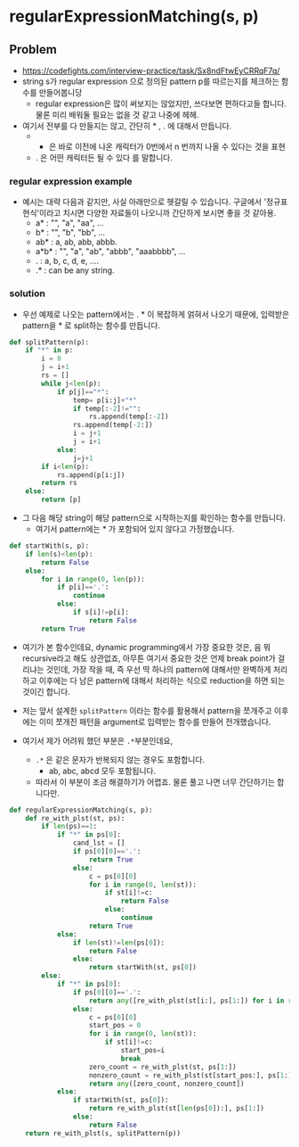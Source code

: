 # regularExpressionMatching(s, p)

## Problem

- https://codefights.com/interview-practice/task/Sx8ndFtwEyCRRqF7q/
- string s가 regular expression 으로 정의된 pattern p를 따르는지를 체크하는 함수를 만들어봅니당
	- regular expression은 많이 써보지는 않았지만, 쓰다보면 편하다고들 합니다. 물론 미리 배워둘 필요는 없을 것 같고 나중에 헤헤. 
- 여기서 전부를 다 만들지는 않고, 간단히 * , . 에 대해서 만듭니다. 
	- * 은 바로 이전에 나온 캐릭터가 0번에서 n 번까지 나올 수 있다는 것을 표현
	- . 은 어떤 캐릭터든 될 수 있다 를 말합니다. 

### regular expression example 

- 예시는 대략 다음과 같지만, 사실 아래만으로 헷갈릴 수 있습니다. 구글에서 '정규표현식'이라고 치시면 다양한 자료들이 나오니까 간단하게 보시면 좋을 것 같아용. 
	- a* : "", "a", "aa", ...
	- b* : "", "b", "bb", ...
	- ab* : a, ab, abb, abbb.
	- a\*b\* : "", "a", "ab", "abbb", "aaabbbb", ...
	- . : a, b, c, d, e, ....
	- .* : can be any string. 

### solution 

- 우선 예제로 나오는 pattern에서는 . * 이 복잡하게 얽혀서 나오기 때문에, 입력받은 pattern을 * 로 split하는 함수를 만듭니다. 

```python
def splitPattern(p):
    if "*" in p:
        i = 0 
        j = i+1
        rs = []
        while j<len(p):
            if p[j]=="*":
                temp= p[i:j]+"*"
                if temp[:-2]!="":
                    rs.append(temp[:-2])
                rs.append(temp[-2:])
                i = j+1
                j = i+1
            else:
                j=j+1
        if i<len(p):
            rs.append(p[i:j])
        return rs
    else:
        return [p]
```

- 그 다음 해당 string이 해당 pattern으로 시작하는지를 확인하는 함수를 만듭니다. 
	- 여기서 pattern에는 * 가 포함되어 있지 않다고 가정했습니다. 

```python
def startWith(s, p):
    if len(s)<len(p):
        return False
    else:
        for i in range(0, len(p)):
            if p[i]=='.':
                continue
            else:
                if s[i]!=p[i]:
                    return False
        return True
```

- 여기가 본 함수인데요, dynamic programming에서 가장 중요한 것은, 음 뭐 recursive라고 해도 상관없죠, 아무튼 여기서 중요한 것은 언제 break point가 걸리냐는 것인데, 가장 작을 때, 즉 우선 딱 하나의 pattern에 대해서만 완벽하게 처리하고 이후에는 다 남은 pattern에 대해서 처리하는 식으로 reduction을 하면 되는 것이긴 합니다. 
- 저는 앞서 설계한 `splitPattern` 이라는 함수를 활용해서 pattern을 쪼개주고 이후에는 이미 쪼개진 패턴을 argument로 입력받는 함수를 만들어 전개했습니다. 

- 여기서 제가 어려워 했던 부분은 `.*`부분인데요, 
	- `.*` 은 같은 문자가 반복되지 않는 경우도 포함합니다. 
		- ab, abc, abcd 모두 포함됩니다. 
	- 따라서 이 부분이 조금 해결하기가 어렵죠. 물론 풀고 나면 너무 간단하기는 합니다만. 

```python
def regularExpressionMatching(s, p):
    def re_with_plst(st, ps):
        if len(ps)==1:
            if "*" in ps[0]:
                cand_lst = []
                if ps[0][0]=='.':
                    return True
                else:
                    c = ps[0][0]
                    for i in range(0, len(st)):
                        if st[i]!=c:
                            return False
                        else:
                            continue
                    return True
            else:
                if len(st)!=len(ps[0]):
                    return False
                else:
                    return startWith(st, ps[0])
        else:
            if "*" in ps[0]:
                if ps[0][0]=='.':
                    return any([re_with_plst(st[i:], ps[1:]) for i in range(0, len(st)+1)])
                else:
                    c = ps[0][0]
                    start_pos = 0
                    for i in range(0, len(st)):
                        if st[i]!=c:
                            start_pos=i
                            break
                    zero_count = re_with_plst(st, ps[1:])
                    nonzero_count = re_with_plst(st[start_pos:], ps[1:])
                    return any([zero_count, nonzero_count])
            else:
                if startWith(st, ps[0]):
                    return re_with_plst(st[len(ps[0]):], ps[1:])
                else:
                    return False
    return re_with_plst(s, splitPattern(p))
```
